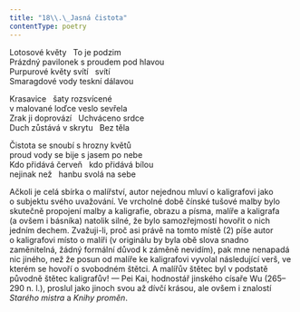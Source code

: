 ```yaml
---
title: "18\\.\_Jasná čistota"
contentType: poetry
---
```


<section>

Lotosové květy   To je podzim  
Prázdný pavilonek s proudem pod hlavou  
Purpurové květy svítí   svítí  
Smaragdové vody teskní dálavou

</section>

<section>

Krasavice   šaty rozsvícené  
v malované loďce veslo sevřela  
Zrak ji doprovází   Uchváceno srdce  
Duch zůstává v skrytu   Bez těla

</section>

<section>

Čistota se snoubí s hrozny květů  
proud vody se bije s jasem po nebe  
Kdo přidává červeň   kdo přidává bílou  
nejinak než   hanbu svolá na sebe

</section>


<section>

Ačkoli je celá sbírka o malířství, autor nejednou mluví o kaligrafovi jako o subjektu svého uvažování. Ve vrcholné době čínské tušové malby bylo skutečně propojení malby a kaligrafie, obrazu a písma, malíře a kaligrafa (a ovšem i básníka) natolik silné, že bylo samozřejmostí hovořit o nich jedním dechem. Zvažuji-li, proč asi právě na tomto místě (2) píše autor o kaligrafovi místo o malíři (v originálu by byla obě slova snadno zaměnitelná, žádný formální důvod k záměně nevidím), pak mne nenapadá nic jiného, než že posun od malíře ke kaligrafovi vyvolal následující verš, ve kterém se hovoří o svobodném štětci. A malířův štětec byl v podstatě původně štětec kaligrafův! — Pei Kai, hodnostář jinského císaře Wu (265–290 n. l.), proslul jako jinoch svou až dívčí krásou, ale ovšem i znalostí _Starého_ _mistra_ a _Knihy_ _proměn_.

</section>
